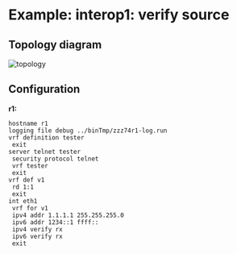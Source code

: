 # Example: interop1: verify source

## **Topology diagram**

![topology](/img/intop1-eth09.tst.png)

## **Configuration**

**r1:**
```
hostname r1
logging file debug ../binTmp/zzz74r1-log.run
vrf definition tester
 exit
server telnet tester
 security protocol telnet
 vrf tester
 exit
vrf def v1
 rd 1:1
 exit
int eth1
 vrf for v1
 ipv4 addr 1.1.1.1 255.255.255.0
 ipv6 addr 1234::1 ffff::
 ipv4 verify rx
 ipv6 verify rx
 exit
```
